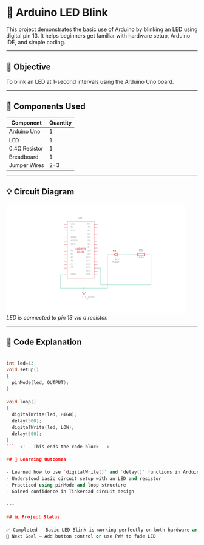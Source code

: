 # 🔴 Arduino LED Blink

This project demonstrates the basic use of Arduino by blinking an LED using digital pin 13. It helps beginners get familiar with hardware setup, Arduino IDE, and simple coding.

---

## 🎯 Objective

To blink an LED at 1-second intervals using the Arduino Uno board.

---

## 🔧 Components Used

| Component      | Quantity |
|----------------|----------|
| Arduino Uno    | 1        |
| LED            | 1        |
| 0.4Ω Resistor  | 1        |
| Breadboard     | 1        |
| Jumper Wires   | 2-3      |

---

## 💡 Circuit Diagram

![Circuit Diagram](circuit-diagram.png)  
*LED is connected to pin 13 via a resistor.*


---

## 🧠 Code Explanation
```cpp

int led=13;
void setup()
{
  pinMode(led, OUTPUT);
}

void loop()
{
  digitalWrite(led, HIGH);
  delay(500); 
  digitalWrite(led, LOW);
  delay(500);
}
```  <!-- This ends the code block -->

## 🧠 Learning Outcomes

- Learned how to use `digitalWrite()` and `delay()` functions in Arduino
- Understood basic circuit setup with an LED and resistor
- Practiced using pinMode and loop structure
- Gained confidence in Tinkercad circuit design

---

## 📊 Project Status

✅ Completed — Basic LED Blink is working perfectly on both hardware and simulator  
🚀 Next Goal — Add button control or use PWM to fade LED
